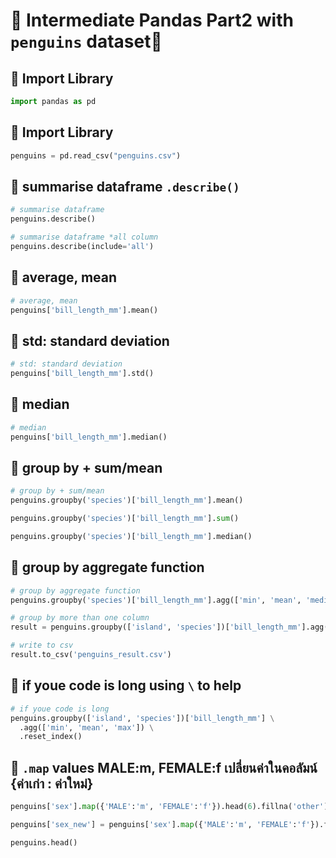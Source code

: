 # 🌲 Intermediate Pandas Part2 with `penguins` dataset🐼
## 🔐 Import Library
```py
import pandas as pd
```
## 🔐 Import Library
```py
penguins = pd.read_csv("penguins.csv")
```
## 🌻 summarise dataframe `.describe()`
```py
# summarise dataframe
penguins.describe()
```
```py
# summarise dataframe *all column
penguins.describe(include='all')
```
## 🌻 average, mean
```py
# average, mean
penguins['bill_length_mm'].mean()
```
## 🌻 std: standard deviation
```py
# std: standard deviation
penguins['bill_length_mm'].std()
```
## 🌻 median
```py
# median
penguins['bill_length_mm'].median()
```
## 🌻 group by + sum/mean
```py
# group by + sum/mean
penguins.groupby('species')['bill_length_mm'].mean()

penguins.groupby('species')['bill_length_mm'].sum()

penguins.groupby('species')['bill_length_mm'].median()
```
## 🌻 group by aggregate function
```py
# group by aggregate function 
penguins.groupby('species')['bill_length_mm'].agg(['min', 'mean', 'median', 'std', 'max'])
```
```py
# group by more than one column 
result = penguins.groupby(['island', 'species'])['bill_length_mm'].agg(['min', 'mean', 'max']).reset_index()

# write to csv
result.to_csv('penguins_result.csv')
```
## 🌻 if youe code is long using `\` to help 
```py
# if youe code is long
penguins.groupby(['island', 'species'])['bill_length_mm'] \
  .agg(['min', 'mean', 'max']) \
  .reset_index()
```
## 🌻 `.map` values MALE:m, FEMALE:f เปลี่ยนค่าในคอลัมน์ {ค่าเก่า : ค่าใหม่}
```py
penguins['sex'].map({'MALE':'m', 'FEMALE':'f'}).head(6).fillna('other')
```
```py
penguins['sex_new'] = penguins['sex'].map({'MALE':'m', 'FEMALE':'f'}).fillna('other')

penguins.head()
```
